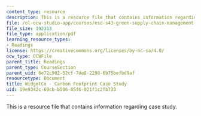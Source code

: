 ```yaml
---
content_type: resource
description: This is a resource file that contains information regarding case study.
file: /ol-ocw-studio-app/courses/esd-s43-green-supply-chain-management-spring-2014/19e9342c69cbb50685f6021f1c2fb733_MITESD_S43S14_Case_Study.pdf
file_size: 192313
file_type: application/pdf
learning_resource_types:
- Readings
license: https://creativecommons.org/licenses/by-nc-sa/4.0/
ocw_type: OCWFile
parent_title: Readings
parent_type: CourseSection
parent_uid: 6e72c902-52cf-7de8-2298-6b75befbd9af
resourcetype: Document
title: WidgetCo - Carbon Footprint Case Study
uid: 19e9342c-69cb-b506-85f6-021f1c2fb733
---
```

This is a resource file that contains information regarding case study.